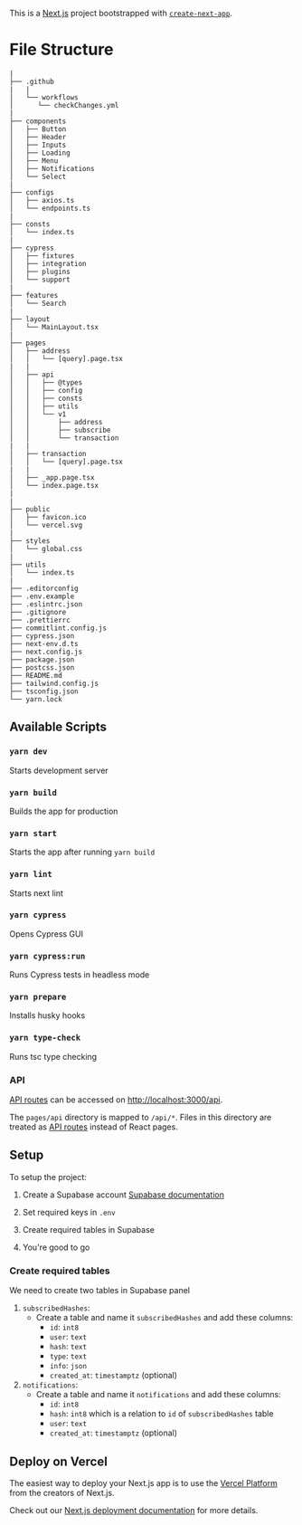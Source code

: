 This is a [Next.js](https://nextjs.org/) project bootstrapped with [`create-next-app`](https://github.com/vercel/next.js/tree/canary/packages/create-next-app).

# File Structure

```
|
├── .github
|   |
│   └── workflows
│      └── checkChanges.yml
|   
├── components
│   ├── Button 
│   ├── Header 
│   ├── Inputs 
│   ├── Loading 
│   ├── Menu 
│   ├── Notifications 
│   └── Select 
| 
├── configs
│   ├── axios.ts 
│   └── endpoints.ts 
| 
├── consts
│   └── index.ts 
| 
├── cypress
│   ├── fixtures 
│   ├── integration 
│   ├── plugins 
│   └── support 
| 
├── features
│   └── Search 
| 
├── layout
│   └── MainLayout.tsx 
| 
├── pages
│   ├── address 
│   │   └── [query].page.tsx
|   |
│   ├── api 
│   │   ├── @types
│   │   ├── config
│   │   ├── consts
│   │   ├── utils
│   │   └── v1
│   │       ├── address
│   │       ├── subscribe
│   │       └── transaction
|   |
│   ├── transaction 
│   │   └── [query].page.tsx
|   |
│   ├── _app.page.tsx 
│   └── index.page.tsx 
| 
| 
├── public 
│   ├── favicon.ico 
│   └── vercel.svg 
| 
├── styles 
│   └── global.css 
| 
├── utils 
│   └── index.ts 
| 
├── .editorconfig 
├── .env.example 
├── .eslintrc.json 
├── .gitignore 
├── .prettierrc 
├── commitlint.config.js 
├── cypress.json 
├── next-env.d.ts
├── next.config.js
├── package.json
├── postcss.json
├── README.md
├── tailwind.config.js
├── tsconfig.json
└── yarn.lock
```


## Available Scripts

### `yarn dev`

Starts development server

### `yarn build`

Builds the app for production

### `yarn start`

Starts the app after running `yarn build`

### `yarn lint`

Starts next lint

### `yarn cypress`

Opens Cypress GUI

### `yarn cypress:run`

Runs Cypress tests in headless mode

### `yarn prepare`

Installs husky hooks

### `yarn type-check`

Runs tsc type checking

### API

[API routes](https://nextjs.org/docs/api-routes/introduction) can be accessed on [http://localhost:3000/api](http://localhost:3000/api). 

The `pages/api` directory is mapped to `/api/*`. Files in this directory are treated as [API routes](https://nextjs.org/docs/api-routes/introduction) instead of React pages.


## Setup

To setup the project:

1. Create a Supabase account [Supabase documentation](https://supabase.com/docs/guides/with-nextjs)

2. Set required keys in `.env`

3. Create required tables in Supabase

4. You're good to go

### Create required tables

We need to create two tables in Supabase panel

1. `subscribedHashes`:
    - Create a table and name it `subscribedHashes` and add these columns:
      - `id`: `int8`
      - `user`: `text`
      - `hash`: `text`
      - `type`: `text`
      - `info`: `json`
      - `created_at`: `timestamptz` (optional)
2. `notifications`:
    - Create a table and name it `notifications` and add these columns:
      - `id`: `int8`
      - `hash`: `int8` which is a relation to `id` of `subscribedHashes` table
      - `user`: `text`
      - `created_at`: `timestamptz` (optional)


## Deploy on Vercel

The easiest way to deploy your Next.js app is to use the [Vercel Platform](https://vercel.com/new?utm_medium=default-template&filter=next.js&utm_source=create-next-app&utm_campaign=create-next-app-readme) from the creators of Next.js.

Check out our [Next.js deployment documentation](https://nextjs.org/docs/deployment) for more details.
